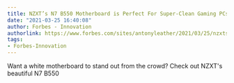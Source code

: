 ```yaml
---
title: NZXT’s N7 B550 Motherboard is Perfect For Super-Clean Gaming PCs
date: "2021-03-25 16:40:08"
author: Forbes - Innovation
authorlink: https://www.forbes.com/sites/antonyleather/2021/03/25/nzxts-n7-b550-motherboard-is-perfect-for-super-clean-gaming-pcs/
tags:
- Forbes-Innovation
---
```

Want a white motherboard to stand out from the crowd? Check out NZXT's beautiful N7 B550